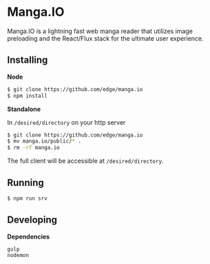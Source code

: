 # Manga.IO

Manga.IO is a lightning fast web manga reader that utilizes image preloading and the React/Flux stack for the ultimate user experience.

## Installing

**Node**

```sh
$ git clone https://github.com/edge/manga.io
$ npm install
```

**Standalone**

In `/desired/directory` on your http server

```sh
$ git clone https://github.com/edge/manga.io
$ mv manga.io/public/* .
$ rm -rf manga.io
```

The full client will be accessible at `/desired/directory`.

## Running

```sh
$ npm run srv
```

## Developing

**Dependencies**
```
gulp
nodemon
```
